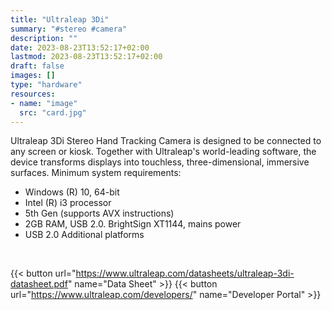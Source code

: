 ```yaml
---
title: "Ultraleap 3Di"
summary: "#stereo #camera"
description: ""
date: 2023-08-23T13:52:17+02:00
lastmod: 2023-08-23T13:52:17+02:00
draft: false
images: []
type: "hardware"
resources:
- name: "image"
  src: "card.jpg"
---
```

Ultraleap 3Di Stereo Hand Tracking Camera is designed to be connected to any screen or kiosk. Together with Ultraleap's world-leading software, the device transforms displays into touchless, three-dimensional, immersive surfaces.
Minimum system requirements:

- Windows (R) 10, 64-bit
- Intel (R) i3 processor
- 5th Gen (supports AVX instructions)
- 2GB RAM, USB 2.0. BrightSign XT1144, mains power
- USB 2.0 Additional platforms

<br>

{{< button url="https://www.ultraleap.com/datasheets/ultraleap-3di-datasheet.pdf" name="Data Sheet" >}}
{{< button url="https://www.ultraleap.com/developers/" name="Developer Portal" >}}

